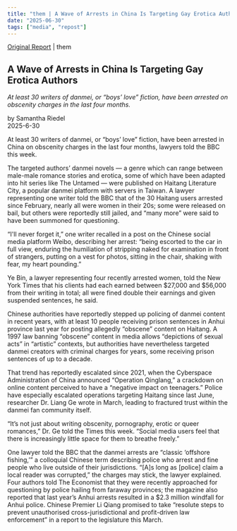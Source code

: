 ```yaml
---
title: "them | A Wave of Arrests in China Is Targeting Gay Erotica Authors" 
date: "2025-06-30"
tags: ["media", "repost"] 
---
```


[Original Report](https://www.them.us/story/china-gay-erotica-arrests-danmei?client_service_name=them.&client_service_id=31178) | them

## A Wave of Arrests in China Is Targeting Gay Erotica Authors

_At least 30 writers of danmei, or “boys’ love” fiction, have been arrested on obscenity charges in the last four months._

by Samantha Riedel  
2025-6-30

At least 30 writers of danmei, or “boys’ love” fiction, have been arrested in China on obscenity charges in the last four months, lawyers told the BBC this week.

The targeted authors’ danmei novels — a genre which can range between male-male romance stories and erotica, some of which have been adapted into hit series like The Untamed — were published on Haitang Literature City, a popular danmei platform with servers in Taiwan. A lawyer representing one writer told the BBC that of the 30 Haitang users arrested since February, nearly all were women in their 20s; some were released on bail, but others were reportedly still jailed, and “many more” were said to have been summoned for questioning.

“I'll never forget it,” one writer recalled in a post on the Chinese social media platform Weibo, describing her arrest: “being escorted to the car in full view, enduring the humiliation of stripping naked for examination in front of strangers, putting on a vest for photos, sitting in the chair, shaking with fear, my heart pounding.”

Ye Bin, a lawyer representing four recently arrested women, told the New York Times that his clients had each earned between $27,000 and $56,000 from their writing in total; all were fined double their earnings and given suspended sentences, he said.

Chinese authorities have reportedly stepped up policing of danmei content in recent years, with at least 10 people receiving prison sentences in Anhui province last year for posting allegedly “obscene” content on Haitang. A 1997 law banning “obscene” content in media allows “depictions of sexual acts” in “artistic” contexts, but authorities have nevertheless targeted danmei creators with criminal charges for years, some receiving prison sentences of up to a decade.

That trend has reportedly escalated since 2021, when the Cyberspace Administration of China announced “Operation Qinglang,” a crackdown on online content perceived to have a “negative impact on teenagers.” Police have especially escalated operations targeting Haitang since last June, researcher Dr. Liang Ge wrote in March, leading to fractured trust within the danmei fan community itself.

“It’s not just about writing obscenity, pornography, erotic or queer romances,” Dr. Ge told the Times this week. “Social media users feel that there is increasingly little space for them to breathe freely.”

One lawyer told the BBC that the danmei arrests are “classic ‘offshore fishing,’” a colloquial Chinese term describing police who arrest and fine people who live outside of their jurisdictions. “[A]s long as [police] claim a local reader was corrupted,” the charges may stick, the lawyer explained. Four authors told The Economist that they were recently approached for questioning by police hailing from faraway provinces; the magazine also reported that last year’s Anhui arrests resulted in a $2.3 million windfall for Anhui police. Chinese Premier Li Qiang promised to take “resolute steps to prevent unauthorised cross-jurisdictional and profit-driven law enforcement” in a report to the legislature this March.
